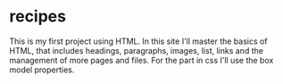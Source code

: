 # recipes
This is my first project using HTML. 
In this site I'll master the basics of HTML, that includes headings, paragraphs, images, list, 
links and the management of more pages and files.
For the part in css I'll use the box model properties.
